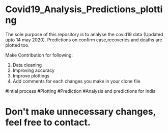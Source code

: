 # Covid19_Analysis_Predictions_plotting

The sole purpose of this repository is to analyse the covid19 data (Updated upto 14 may 2020).
Predictions on confirm case,recoveries and deaths are plotted too.

Make Contribution for following:
1. Data cleaning
2. Improving accuracy
3. Improve plottings
4. Add comments for each changes you make in your clone file

#Intial process
#Plotting
#Prediction
#Analysis and predictions for India


# Don't make unnecessary changes, feel free to contact.

